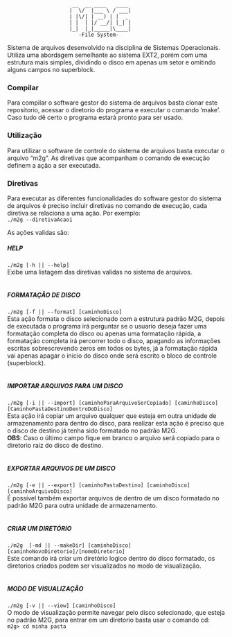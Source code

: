 						 __  __ ____   ____ 
						|  \/  |___ \ / ___|
						| |\/| | __) | |  _ 
						| |  | |/ __/| |_| |
						|_|  |_|_____|\____|
						   -File System-


Sistema de arquivos desenvolvido na disciplina de Sistemas Operacionais. Utiliza uma abordagem semelhante ao sistema EXT2, porém com uma estrutura mais simples, dividindo o disco em apenas um setor e omitindo alguns campos no superblock.


### Compilar
Para compilar o software gestor do sistema de arquivos basta clonar este repositorio, acessar o diretorio do programa e executar o comando ‘make’. Caso tudo dê certo o programa estará pronto para ser usado.
  
### Utilização
Para utilizar o software de controle do sistema de arquivos basta executar o arquivo “m2g”. As diretivas que acompanham o comando de execução definem a ação a ser executada. 
  
### Diretivas
Para executar as diferentes funcionalidades do software gestor do sistema de arquivos é preciso incluir diretivas no comando de execução, cada diretiva se relaciona a uma ação. Por exemplo:  
`./m2g --diretivaAcao1 `

As ações validas são:

##### HELP
`./m2g [-h || --help]`  
Exibe uma listagem das diretivas validas no sistema de arquivos.
<br>
<br>
##### FORMATAÇÃO DE DISCO
`./m2g [-f || --format] [caminhoDisco]`  
Esta ação formata o disco selecionado com a estrutura padrão M2G, depois de executada o programa irá perguntar se o usuario deseja fazer uma formatação completa do disco ou apenas uma formatação rápida, a formatação completa irá percorrer todo o disco, apagando as informações escritas sobrescrevendo zeros em todos os bytes, já a formatação rápida vai apenas apagar o inicio do disco onde será escrito o bloco de controle (superblock).
<br>
<br>
##### IMPORTAR ARQUIVOS PARA UM DISCO
`./m2g [-i || --import] [caminhoParaArquivoSerCopiado] [caminhoDisco] [CaminhoPastaDestinoDentroDoDisco]`     
Esta ação irá copiar um arquivo qualquer que esteja em outra unidade de armazenamento para dentro do disco, para realizar esta ação é preciso que o disco de destino já tenha sido formatado no padrão M2G.  
**OBS**: Caso o último campo fique em branco o arquivo será copiado para o diretorio raiz do disco de destino.
<br>
<br>
##### EXPORTAR ARQUIVOS DE UM DISCO
`./m2g [-e || --export] [caminhoPastaDestino] [caminhoDisco] [caminhoArquivoDisco]`  
É possível também exportar arquivos de dentro de um disco formatado no padrão M2G para outra unidade de armazenamento.
<br>
<br>
##### CRIAR UM DIRETÓRIO
`./m2g  [-md || --makeDir] [caminhoDisco] [caminhoNovoDiretorio]/[nomeDiretorio]`  
Este comando irá criar um diretório logico dentro do disco formatado, os diretorios criados podem ser visualizados no modo de visualização.
<br>
<br>
##### MODO DE VISUALIZAÇÃO 
`./m2g [-v || --view] [caminhoDisco]`  
O modo de visualização permite navegar pelo disco selecionado, que esteja no padrão M2G, para entrar em um diretorio basta usar o comando cd:   
`m2g> cd minha pasta`
